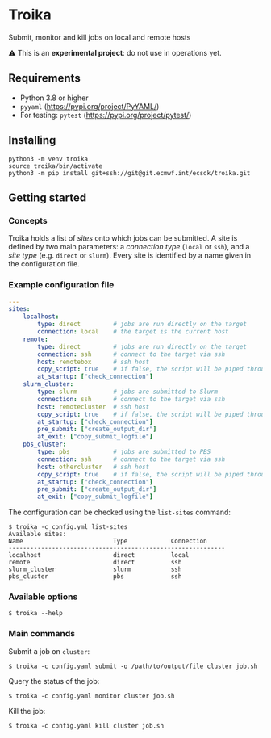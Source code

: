 # Troika

Submit, monitor and kill jobs on local and remote hosts

:warning: This is an **experimental project**: do not use in operations yet.

## Requirements

* Python 3.8 or higher
* `pyyaml` (https://pypi.org/project/PyYAML/)
* For testing: `pytest` (https://pypi.org/project/pytest/)

## Installing

```
python3 -m venv troika
source troika/bin/activate
python3 -m pip install git+ssh://git@git.ecmwf.int/ecsdk/troika.git
```

## Getting started

### Concepts

Troika holds a list of *sites* onto which jobs can be submitted. A site is
defined by two main parameters: a *connection type* (`local` or `ssh`), and a
*site type* (e.g. `direct` or `slurm`). Every site is identified by a name
given in the configuration file.

### Example configuration file

```yaml
---
sites:
    localhost:
        type: direct         # jobs are run directly on the target
        connection: local    # the target is the current host
    remote:
        type: direct         # jobs are run directly on the target
        connection: ssh      # connect to the target via ssh
        host: remotebox      # ssh host
        copy_script: true    # if false, the script will be piped through ssh
        at_startup: ["check_connection"]
    slurm_cluster:
        type: slurm          # jobs are submitted to Slurm
        connection: ssh      # connect to the target via ssh
        host: remotecluster  # ssh host
        copy_script: true    # if false, the script will be piped through ssh
        at_startup: ["check_connection"]
        pre_submit: ["create_output_dir"]
        at_exit: ["copy_submit_logfile"]
    pbs_cluster:
        type: pbs            # jobs are submitted to PBS
        connection: ssh      # connect to the target via ssh
        host: othercluster   # ssh host
        copy_script: true    # if false, the script will be piped through ssh
        at_startup: ["check_connection"]
        pre_submit: ["create_output_dir"]
        at_exit: ["copy_submit_logfile"]
```

The configuration can be checked using the `list-sites` command:

```
$ troika -c config.yml list-sites
Available sites:
Name                         Type            Connection
------------------------------------------------------------
localhost                    direct          local
remote                       direct          ssh
slurm_cluster                slurm           ssh
pbs_cluster                  pbs             ssh
```

### Available options

```
$ troika --help
```

### Main commands

Submit a job on `cluster`:

```
$ troika -c config.yaml submit -o /path/to/output/file cluster job.sh
```

Query the status of the job:

```
$ troika -c config.yaml monitor cluster job.sh
```

Kill the job:

```
$ troika -c config.yaml kill cluster job.sh
```
